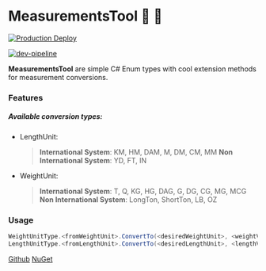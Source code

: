 # MeasurementsTool 📐  📏 

[![Production Deploy](https://github.com/Sergi0Martin/MeasurementsTool/actions/workflows/master-release.yml/badge.svg?branch=master)](https://github.com/Sergi0Martin/MeasurementsTool/actions/workflows/master-release.yml)

[![dev-pipeline](https://github.com/Sergi0Martin/MeasurementsTool/actions/workflows/dev-pipeline.yml/badge.svg)](https://github.com/Sergi0Martin/MeasurementsTool/actions/workflows/dev-pipeline.yml)

**MeasurementsTool** are simple C# Enum types with cool extension methods for measurement conversions.
### Features
##### Available conversion types:
- LengthUnit:
    > **International System**:
            KM, HM, DAM, M, DM, CM, MM
    >  **Non International System**:
            YD, FT, IN


- WeightUnit:
    > **International System**:
            T, Q, KG, HG, DAG, G, DG, CG, MG, MCG
    > **Non International System**:
            LongTon, ShortTon, LB, OZ
### Usage
```csharp
WeightUnitType.<fromWeightUnit>.ConvertTo(<desiredWeightUnit>, <weightValue>)
LengthUnitType.<fromLengthUnit>.ConvertTo(<desiredLengthUnit>, <lengthValue>)
```

[Github](https://github.com/Sergi0Martin/MeasurementsTool)
[NuGet](https://www.nuget.org/packages/MeasurementsTool/)